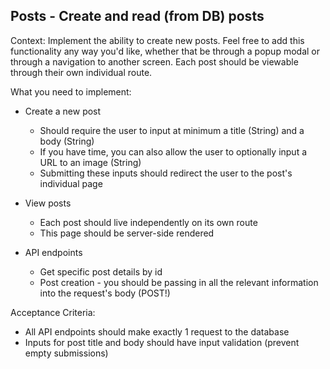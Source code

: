 ## Posts - Create and read (from DB) posts

Context: Implement the ability to create new posts. Feel free to add this functionality any way you'd like, whether that be through a popup modal or through a navigation to another screen. Each post should be viewable through their own individual route.

What you need to implement:

- Create a new post

  - Should require the user to input at minimum a title (String) and a body (String)
  - If you have time, you can also allow the user to optionally input a URL to an image (String)
  - Submitting these inputs should redirect the user to the post's individual page

- View posts

  - Each post should live independently on its own route
  - This page should be server-side rendered

- API endpoints
  - Get specific post details by id
  - Post creation - you should be passing in all the relevant information into the request's body (POST!)

Acceptance Criteria:

- All API endpoints should make exactly 1 request to the database
- Inputs for post title and body should have input validation (prevent empty submissions)
